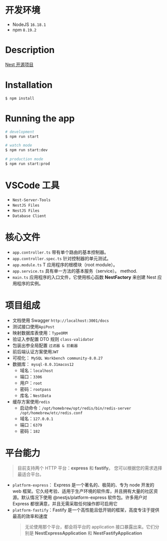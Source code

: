 # 开发环境

-   NodeJS `16.18.1`
-   npm `8.19.2`

# Description

[Nest 开源项目](https://github.com/nestjs/nest)

# Installation

```bash
$ npm install
```

# Running the app

```bash
# development
$ npm run start

# watch mode
$ npm run start:dev

# production mode
$ npm run start:prod
```

# VSCode 工具

-   `Nest-Server-Tools`
-   `NestJS Files`
-   `NestJS Files`
-   `Database Client`

# 核心文件

-   `app.controller.ts` 带有单个路由的基本控制器。
-   `app.controller.spec.ts` 针对控制器的单元测试。
-   `app.module.ts` T 应用程序的根模块（root module）。
-   `app.service.ts` 具有单一方法的基本服务（service）。 method.
-   `main.ts` 应用程序的入口文件，它使用核心函数 **NestFactory** 来创建 Nest 应用程序的实例。

# 项目组成

-   文档使用 Swagger `http://localhost:3001/docs`
-   测试接口使用`ApiPost`
-   映射数据库表使用：`TypeORM`
-   验证入参配置 DTO 规则 `class-validator`
-   包装出参全局配置 `过滤器 & 拦截器`
-   前后端认证方案使用`JWT`
-   可视化： `MySQL Workbench community-8.0.27`
-   数据库： `mysql-8.0.31macos12`
    -   域名：`localhost`
    -   端口：`3306`
    -   用户：`root`
    -   密码：`rootpass`
    -   库名：`NestData`
-   缓存方案使用`redis`
    -   启动命令：`/opt/homebrew/opt/redis/bin/redis-server /opt/homebrew/etc/redis.conf`
    -   域名：`127.0.0.1`
    -   端口：`6379`
    -   密码：`182`

# 平台能力

> 目前支持两个 HTTP 平台：**express** 和 **fastify**。 您可以根据您的需求选择最适合平台。

-   `platform-express`： Express 是一个著名的、极简的、专为 node 开发的 web 框架。它久经考验、适用于生产环境的软件库，并且拥有大量的社区资源。默认情况下使用 @nestjs/platform-express 软件包。许多用户对 Express 都很满意，并且无需采取任何操作即可启用它
-   `platform-fastify`：Fastify 是一个高性能且低开销的框架，高度专注于提供最高的效率和速度
    > 无论使用那个平台，都会将平台的 application 接口暴露出来。它们分别是 **NestExpressApplication** 和 **NestFastifyApplication**
